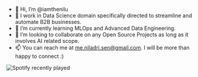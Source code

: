- 👋 Hi, I’m @iamthenilu
- 👀 I work in Data Science domain specifically directed to streamline and automate B2B businesses.
- 🌱 I’m currently learning MLOps and Advanced Data Engineering.
- 💞️ I’m looking to collaborate on any Open Source Projects as long as it involves AI related scope.
- 📫 You can reach me at me.niladri.sen@gmail.com. I will be more than happy to connect :)

![Spotify recently played](https://spotify-recently-played-readme.vercel.app/api?user=iamthenilu)
<!---
iamthenilu/iamthenilu is a ✨ special ✨ repository because its `README.md` (this file) appears on your GitHub profile.
You can click the Preview link to take a look at your changes.
--->


